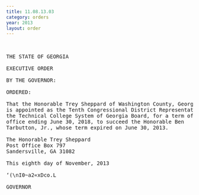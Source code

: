 ```yaml
---
title: 11.08.13.03
category: orders
year: 2013
layout: order
---
```


<pre> 

THE STATE OF GEORGIA

EXECUTIVE ORDER

BY THE GOVERNOR:

ORDERED:

That the Honorable Trey Sheppard of Washington County, Georgia,
is appointed as the Tenth Congressional District Representative to
the Technical College System of Georgia Board, for a term of
office ending June 30, 2018, to succeed the Honorable Ben
Tarbutton, Jr., whose term expired on June 30, 2013.

The Honorable Trey Sheppard
Post Office Box 797
Sandersville, GA 31082

This eighth day of November, 2013

‘(\nI0~a2«xDco.L

GOVERNOR

</pre>
